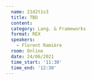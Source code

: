 ```yaml
---
  name: 21d2t1s3
  title: TBD
  content:
  category: Lang. & Frameworks
  format: REX
  speakers: 
    - Florent Ramière
  room: Online
  date: 24/06/2021
  time_start: '11:30'
  time_end: '12:30'
---
```

